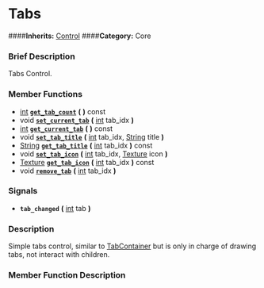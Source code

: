 #  Tabs  
####**Inherits:** [Control](class_control)
####**Category:** Core

###  Brief Description  
Tabs Control.

###  Member Functions 
  * [int](class_int)  **[`get_tab_count`](#get_tab_count)**  **(** **)** const
  * void  **[`set_current_tab`](#set_current_tab)**  **(** [int](class_int) tab_idx  **)**
  * [int](class_int)  **[`get_current_tab`](#get_current_tab)**  **(** **)** const
  * void  **[`set_tab_title`](#set_tab_title)**  **(** [int](class_int) tab_idx, [String](class_string) title  **)**
  * [String](class_string)  **[`get_tab_title`](#get_tab_title)**  **(** [int](class_int) tab_idx  **)** const
  * void  **[`set_tab_icon`](#set_tab_icon)**  **(** [int](class_int) tab_idx, [Texture](class_texture) icon  **)**
  * [Texture](class_texture)  **[`get_tab_icon`](#get_tab_icon)**  **(** [int](class_int) tab_idx  **)** const
  * void  **[`remove_tab`](#remove_tab)**  **(** [int](class_int) tab_idx  **)**

###  Signals  
  *  **`tab_changed`**  **(** [int](class_int) tab  **)**

###  Description  
Simple tabs control, similar to [TabContainer](class_tabcontainer) but is only in charge of drawing tabs, not interact with children.

###  Member Function Description  
